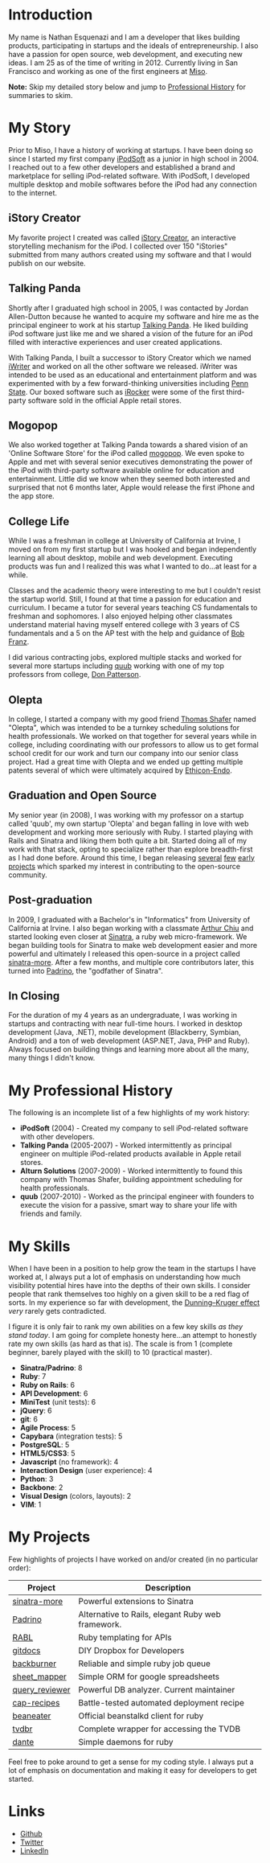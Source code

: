 # Introduction

My name is Nathan Esquenazi and I am a developer that likes building products, 
participating in startups and the ideals of entrepreneurship. I also have a passion for open source,
web development, and executing new ideas. I am 25 as of the time of writing in 2012. 
Currently living in San Francisco and working as one of the first engineers at [Miso](http://gomiso.com).

**Note:** Skip my detailed story below and 
jump to [Professional History](#my-professional-history)
for summaries to skim. 

# My Story

Prior to Miso, I have a history of working at startups. I have been doing so since I started
my first company [iPodSoft](http://www.ipodsoft.com/site/pmwiki.php) as a junior in high school in 2004. 
I reached out to a few other developers and established a 
brand and marketplace for selling iPod-related software. 
With iPodSoft, I developed multiple desktop and mobile softwares
before the iPod had any connection to the internet. 

## iStory Creator

My favorite project I created was 
called [iStory Creator](http://en.wikipedia.org/wiki/IStory), an interactive
storytelling mechanism for the iPod. I collected over 150 "iStories" submitted from many authors
created using my software and that I would publish on our website.

## Talking Panda

Shortly after I graduated high school in 2005, I was contacted by Jordan Allen-Dutton
because he wanted to acquire my software and hire me as the principal engineer to work at his startup 
[Talking Panda](http://www.talkingpanda.com/index.html). He liked building
iPod software just like me and we shared a vision of the future for an iPod filled
with interactive experiences and user created applications. 

With Talking Panda, I built a successor to iStory Creator which we named 
[iWriter](http://talkingpanda.com/iwriter) and worked on all the other software we released. 
iWriter was intended to be used as an educational and entertainment platform and
was experimented with by a few forward-thinking
universities including [Penn State](http://ets.tlt.psu.edu/white-papers/iwriter-hot-team-results/).
Our boxed software such as [iRocker](http://talkingpanda.com/irocker.php) were some of the first third-party
software sold in the official Apple retail stores. 

## Mogopop

We also worked together at Talking Panda towards a shared vision of an 'Online Software Store' 
for the iPod called [mogopop](http://www.ilounge.com/index.php/reviews/entry/mogopop-inc-mogopopcom-beta/). 
We even spoke to Apple and met with several senior executives demonstrating the power
of the iPod with third-party software available online for education and entertainment. 
Little did we know when they seemed both interested and surprised
that not 6 months later, Apple would release the first iPhone and the app store.

## College Life

While I was a freshman in college at University of California at Irvine, I moved on 
from my first startup but I was hooked and began independently learning all about desktop, mobile and
web development. Executing products was fun and I realized this was
what I wanted to do...at least for a while. 

Classes and the academic theory were interesting to me but I couldn't resist the startup world.
Still, I found at that time a passion for education and curriculum. I became a tutor for several years
teaching CS fundamentals to freshman and sophomores. I also enjoyed helping
other classmates understand material having
myself entered college with 3 years of CS fundamentals and a 5 on the AP test
with the help and guidance of [Bob Franz](http://www.lasv.org/laaefamily/advisors/rfranz.htm).

I did various contracting jobs, explored multiple stacks and worked for several more startups including 
[quub](http://techcrunch.com/2009/04/27/quub-a-micromessaging-service-that-asks-what-are-you-doing-and-means-it/)
working with one of my top professors from college, 
[Don Patterson](http://www.ics.uci.edu/faculty/profiles/view_faculty.php?ucinetid=djpatter).

## Olepta

In college, I started a company with my good friend [Thomas Shafer](https://github.com/growlypants) 
named "Olepta", which was intended to be a turnkey scheduling solutions for health professionals. 
We worked on that together for several years while in college, including coordinating with our professors
to allow us to get formal school credit for our work and turn our company into our senior class project.
Had a great time with Olepta and we ended up getting multiple patents several of which 
were ultimately acquired by [Ethicon-Endo](http://www.ees.com/).

## Graduation and Open Source

My senior year (in 2008), I was working with my professor on a startup called 'quub', my own 
startup 'Olepta' and began falling in love with web development and working more seriously with Ruby. 
I started playing with Rails and Sinatra and liking them both quite a bit. Started
doing all of my work with that stack, opting to specialize rather than explore breadth-first
as I had done before. Around this time, I began releasing 
[several](https://github.com/nesquena/wikipedia_search) [few](https://github.com/nesquena/prototype_notifier)
[early](https://github.com/nesquena/conditions_fu) [projects](https://github.com/nesquena/prototype_animator)
which sparked my interest in contributing to the open-source community.

## Post-graduation

In 2009, I graduated with a Bachelor's in "Informatics" from University of California at Irvine.
I also began working with a classmate [Arthur Chiu](https://github.com/achiu) and
started looking even closer at [Sinatra](http://sinatrarb.com), a ruby web micro-framework.
We began building tools for Sinatra to make web development easier and more powerful
and ultimately I released this open-source in a project called 
[sinatra-more](https://github.com/nesquena/sinatra_more). After a few months,
and multiple core contributors later, this turned into [Padrino](http://padrinorb.com/), 
the "godfather of Sinatra".

## In Closing

For the duration of my 4 years as an undergraduate, I was working in startups and contracting 
with near full-time hours. I worked in desktop development (Java, .NET),
mobile development (Blackberry, Symbian, Android) and a ton of web development (ASP.NET, Java, PHP and Ruby).
Always focused on building things and learning more about all the many, many things I didn't know. 

# My Professional History

The following is an incomplete list of a few highlights of my work history:

 * **iPodSoft** (2004) - Created my company to sell iPod-related software with other developers.
 * **Talking Panda** (2005-2007) - Worked intermittently as principal engineer on multiple iPod-related products available in Apple retail stores.
 * **Alturn Solutions** (2007-2009) - Worked intermittently to found this company with Thomas Shafer, building appointment scheduling for health professionals.
 * **quub** (2007-2010) - Worked as the principal engineer with founders to execute the vision for a passive, smart way to share your life with friends and family.

# My Skills

When I have been in a position to help grow the team in the startups I have worked at,
I always put a lot of emphasis on understanding how much visibility potential hires
have into the depths of their own skills. I consider people that rank themselves
too highly on a given skill to be a red flag of sorts. In my experience so far with development, 
the [Dunning–Kruger effect](http://en.wikipedia.org/wiki/Dunning%E2%80%93Kruger_effect)
_very_ rarely gets contradicted.

I figure it is only fair to rank my own abilities on a few key skills _as they stand today_. 
I am going for complete honesty here...an attempt to honestly rate my own skills (as hard as that is).
The scale is from 1 (complete beginner, barely played with the skill) to 10 (practical master).
 
 * **Sinatra/Padrino**: 8
 * **Ruby**: 7
 * **Ruby on Rails**: 6
 * **API Development**: 6
 * **MiniTest** (unit tests): 6
 * **jQuery**: 6
 * **git**: 6
 * **Agile Process**: 5
 * **Capybara** (integration tests): 5
 * **PostgreSQL**: 5
 * **HTML5/CSS3**: 5
 * **Javascript** (no framework): 4
 * **Interaction Design** (user experience): 4
 * **Python**: 3
 * **Backbone**: 2
 * **Visual Design** (colors, layouts): 2
 * **VIM**: 1

# My Projects

Few highlights of projects I have worked on and/or created (in no particular order):

| Project | Description                                                                 |
| ------- | -------------------------------                                            |
| [sinatra-more](https://github.com/nesquena/sinatra_more) | Powerful extensions to Sinatra | 
| [Padrino](http://padrinorb.com) | Alternative to Rails, elegant Ruby web framework. |
| [RABL](https://github.com/nesquena/rabl) | Ruby templating for APIs |
| [gitdocs](https://github.com/bazaarlabs/gitdocs) | DIY Dropbox for Developers |
| [backburner](https://github.com/nesquena/backburner) | Reliable and simple ruby job queue |
| [sheet_mapper](https://github.com/nesquena/sheet_mapper) | Simple ORM for google spreadsheets |
| [query_reviewer](https://github.com/nesquena/query_reviewer) | Powerful DB analyzer. Current maintainer |
| [cap-recipes](https://github.com/nesquena/cap-recipes) | Battle-tested automated deployment recipe |
| [beaneater](https://github.com/beanstalkd/beaneater) | Official beanstalkd client for ruby |
| [tvdbr](https://github.com/bazaarlabs/tvdbr) | Complete wrapper for accessing the TVDB |
| [dante](https://github.com/bazaarlabs/dante) | Simple daemons for ruby |

Feel free to poke around to get a sense for my coding style. I always put a lot
of emphasis on documentation and making it easy for developers to get started.

# Links

* [Github](https://github.com/nesquena)
* [Twitter](https://twitter.com/nesquena)
* [LinkedIn](http://www.linkedin.com/pub/nathan-esquenazi/7/537/aa6)